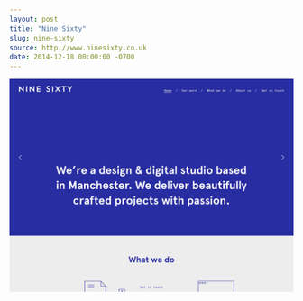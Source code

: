 ```yaml
---
layout: post
title: "Nine Sixty"
slug: nine-sixty
source: http://www.ninesixty.co.uk
date: 2014-12-18 00:00:00 -0700
---
```


<img src="/screenshots/nine-sixty.jpg">

